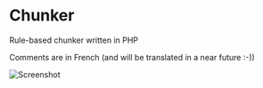 # Chunker
Rule-based chunker written in PHP

Comments are in French (and will be translated in a near future :-))

![Screenshot](img/chuncker.png)
